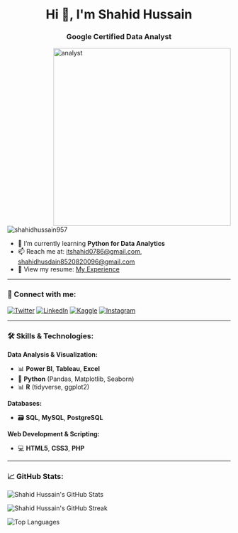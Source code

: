 <h1 align="center">Hi 👋, I'm Shahid Hussain</h1>
<h3 align="center">Google Certified Data Analyst</h3>
<img align="right" alt="analyst" width="400" src="https://shorturl.at/fpe7T">

<p align="left"> <img src="https://komarev.com/ghpvc/?username=shahidhussain957&label=Profile%20views&color=0e75b6&style=flat" alt="shahidhussain957" /> </p>

- 🌱 I’m currently learning **Python for Data Analytics**
- 📫 Reach me at: [itshahid0786@gmail.com](mailto:itshahid0786@gmail.com), [shahidhusdain8520820096@gmail.com](mailto:shahidhusdain8520820096@gmail.com)
- 📄 View my resume: [My Experience](https://drive.google.com/file/d/1j0-Ogy13HzBdnzpJyTSbosEaBhSXHYZ9/view?usp=sharing)

---

### 📍 Connect with me:

<p align="left">
<a href="https://x.com/shahidh04023607" target="_blank"><img align="center" src="https://img.shields.io/twitter/follow/shahidh04023607?logo=twitter&style=for-the-badge" alt="Twitter" /></a>
<a href="https://www.linkedin.com/in/shahid-hussainn-309175213/" target="_blank"><img align="center" src="https://img.shields.io/badge/LinkedIn-Connect-blue?logo=linkedin&style=for-the-badge" alt="LinkedIn" /></a>
<a href="https://www.kaggle.com/shahidhussain0786" target="_blank"><img align="center" src="https://img.shields.io/badge/Kaggle-Profile-orange?logo=kaggle&style=for-the-badge" alt="Kaggle" /></a>
<a href="https://www.instagram.com/__shahid1216/" target="_blank"><img align="center" src="https://img.shields.io/badge/Instagram-Follow-pink?logo=instagram&style=for-the-badge" alt="Instagram" /></a>
</p>

---

### 🛠️ Skills & Technologies:

**Data Analysis & Visualization:**
- 📊 **Power BI**, **Tableau**, **Excel**
- 🐍 **Python** (Pandas, Matplotlib, Seaborn)
- 📊 **R** (tidyverse, ggplot2)

**Databases:**
- 🗃️ **SQL**, **MySQL**, **PostgreSQL**

**Web Development & Scripting:**
- 💻 **HTML5**, **CSS3**, **PHP**

---

### 📈 GitHub Stats:

<p align="left">
  <img src="https://github-readme-stats.vercel.app/api?username=shahidhussain957&show_icons=true&locale=en" alt="Shahid Hussain's GitHub Stats" />
</p>

<p align="left">
  <img src="https://github-readme-streak-stats.herokuapp.com/?user=shahidhussain957&" alt="Shahid Hussain's GitHub Streak" />
</p>

<p align="left">
  <img src="https://github-readme-stats.vercel.app/api/top-langs?username=shahidhussain957&show_icons=true&locale=en&layout=compact" alt="Top Languages" />
</p>
